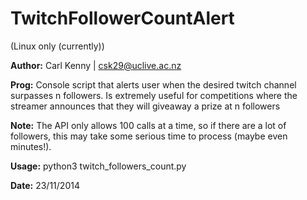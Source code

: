 TwitchFollowerCountAlert 
========================
(Linux only (currently))

**Author:** Carl Kenny | csk29@uclive.ac.nz

**Prog:** Console script that alerts user when the desired twitch channel surpasses n
followers. Is extremely useful for competitions where the streamer
announces that they will giveaway a prize at n followers

**Note:** The API only allows 100 calls at a time, so if there are a lot of followers,
this may take some serious time to process (maybe even minutes!).

**Usage:** python3 twitch_followers_count.py

**Date:** 23/11/2014

